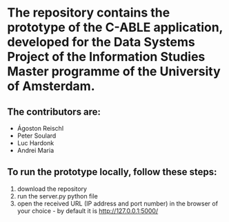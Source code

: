 # The repository contains the prototype of the C-ABLE application, developed for the Data Systems Project of the Information Studies Master programme of the University of Amsterdam.
## The contributors are:
 - Ágoston Reischl
 - Peter Soulard
 - Luc Hardonk
 - Andrei Maria

## To run the prototype locally, follow these steps:
1. download the repository
2. run the server.py python file
3. open the received URL (IP address and port number) in the browser of your choice - by default it is http://127.0.0.1:5000/
